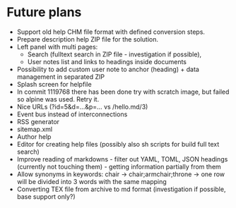 # Future plans

- Support old help CHM file format with defined conversion steps.
- Prepare description help ZIP file for the solution.
- Left panel with multi pages:
  - Search (fulltext search in ZIP file - investigation if possible), 
  - User notes list and links to headings inside documents
- Possibility to add custom user note to anchor (heading) + data management in separated ZIP
- Splash screen for helpfile
- In commit 1119768 there has been done try with scratch image, but failed so alpine was used. Retry it.
- Nice URLs (?id=5&d=...&p=... vs /hello.md/3)
- Event bus instead of interconnections
- RSS generator
- sitemap.xml
- Author help
- Editor for creating help files (possibly also sh scripts for build full text search)
- Improve reading of markdowns - filter out YAML, TOML, JSON headings (currently not touching them) - getting information partially from them
- Allow synonyms in keywords: chair -> chair;armchair;throne -> one row will be divided into 3 words with the same mapping
- Converting TEX file from archive to md format (investigation if possible, base support only?)
